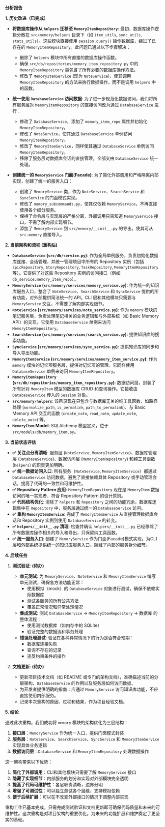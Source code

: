 **分析报告**

**1. 历史改进（已完成）**

* **将数据库操作从 `helpers` 迁移至 `MemoryItemRepository`**: 最初，数据库操作逻辑分散在 `src/memory/helpers` 目录下（如 `item_utils`, `sync_utils`, `stats_utils`）。这些模块直接使用 `session.query()` 操作数据库，绕过了已存在的 `MemoryItemRepository`。此问题已通过以下步骤解决：
  * 删除了 `helpers` 模块中所有直接的数据库操作函数。
  * 确保 `src/db/repositories/memory_item_repository.py` 中的 `MemoryItemRepository` 类包含了所有必要的数据库操作方法。
  * 修改了 `MemoryItemService` (现为 `NoteService`)，使其调用 `MemoryItemRepository` 的方法来执行数据操作，而不是调用 `helpers` 中的函数。

* **统一使用 `DatabaseService` 访问数据**: 为了进一步规范化数据访问，我们将所有服务层对 `MemoryItemRepository` 的直接访问改为通过 `DatabaseService` 进行：
  * 修改了 `DatabaseService`，添加了 `memory_item_repo` 属性并初始化 `MemoryItemRepository`。
  * 修改了 `NoteService`，使其通过 `DatabaseService` 单例访问 `MemoryItemRepository`。
  * 修改了 `MemoryItemService`，同样使其通过 `DatabaseService` 单例访问 `MemoryItemRepository`。
  * 移除了服务层对数据库会话的直接管理，全部交由 `DatabaseService` 统一处理。

* **创建统一的 `MemoryService` 门面(Facade)**: 为了简化外部调用和严格隔离内部实现，创建了统一的服务入口：
  * 创建了 `MemoryService` 类，作为 `NoteService`、`SearchService` 和 `SyncService` 的门面模式实现。
  * 修改了 `memory_subcommands.py`，使其仅依赖 `MemoryService`，不再直接使用各个细分服务。
  * 保持了命令层与实现层的严格分离，外部调用只需知道 `MemoryService` 接口，不需了解内部实现细节。
  * 添加了 `MemoryService` 到 `src/memory/__init__.py` 的导出，使其可从 `src.memory` 直接导入。

**2. 当前架构和流程 (重构后)**

* **`DatabaseService` (`src/db/service.py`)**: 作为全局单例服务，负责初始化数据库连接、会话管理，并统一管理项目中所有的 Repository 实例（包括 `EpicRepository`, `StoryRepository`, `TaskRepository`, `MemoryItemRepository` 等）。它提供了对这些 Repository 实例的访问接口（例如 `db_service.memory_item_repo`）。
* **`MemoryService` (`src/memory/services/memory_service.py`)**: 作为统一的知识库服务入口，整合了 `NoteService`、`SearchService` 和 `SyncService` 提供的所有功能，对外部提供简洁统一的 API。CLI 层和其他模块只需要与 `MemoryService` 交互，不需要了解内部实现细节。
* **`NoteService` (`src/memory/services/note_service.py`)**: 作为 `memory` 模块的笔记服务层，负责处理笔记相关的业务逻辑和与外部系统（如 Basic Memory API）的交互。它使用 `DatabaseService` 单例来访问 `MemoryItemRepository`。
* **`SearchService` (`src/memory/services/search_service.py`)**: 提供知识库的搜索功能。
* **`SyncService` (`src/memory/services/sync_service.py`)**: 提供知识库的同步和导入导出功能。
* **`MemoryItemService` (`src/memory/services/memory_item_service.py`)**: 作为 `memory` 模块的记忆项服务层，提供对记忆项的管理。它同样使用 `DatabaseService` 单例来访问 `MemoryItemRepository`。
* **`MemoryItemRepository` (`src/db/repositories/memory_item_repository.py`)**: 数据访问层，封装了所有针对 `MemoryItem` 模型的数据库 CRUD 和查询操作。它接收由 `DatabaseService` 传入的 `Session` 对象。
* **`src/memory/helpers`**: 该目录现在只包含与数据库无关的纯工具函数，如路径处理 (`normalize_path`, `is_permalink`, `path_to_permalink`)、与 Basic Memory API 交互的函数 (`create_note`, `read_note`, `update_note`, `delete_note`) 等。
* **`MemoryItem` Model**: SQLAlchemy 模型定义，位于 `src/models/db/memory_item.py`。

**3. 当前状态评估**

* **✅ 关注点分离清晰**: 服务层 (`NoteService`, `MemoryItemService`)、数据库管理层 (`DatabaseService`)、数据访问层 (`MemoryItemRepository`) 和纯工具函数 (`helpers`) 的职责更加明确。
* **✅ 统一数据访问入口**: 所有服务（`NoteService`, `MemoryItemService`）都通过 `DatabaseService` 访问数据，避免了直接依赖具体 Repository 或手动管理会话，提高了代码的一致性和可维护性。
* **✅ Repository Pattern 应用**: `MemoryItemRepository` 现在是 `MemoryItem` 数据访问的唯一实现者，符合 Repository Pattern 的设计原则。
* **✅ 代码结构优化**: 消除了 `helpers` 和 `Repository` 之间的功能冗余，数据库逻辑集中在 `Repository` 中，服务层通过统一的 `DatabaseService` 访问。
* **✅ 重构 `MemoryItemService`**: 完成了 `MemoryItemService` 从直接管理数据库会话和 Repository 实例到使用 `DatabaseService` 的转变。
* **✅ `helpers/__init__.py` 清理**: 检查并确认 `helpers/__init__.py` 已经移除了所有数据库操作相关的导入和导出，只保留纯工具函数。
* **✅ 统一服务入口**: 创建了 `MemoryService` 作为门面(Facade)模式实现，为CLI层和外部系统提供统一的知识库服务入口，隐藏了内部的服务拆分细节。

**4. 后续任务**

1. **测试验证**: **(待办)**
    * **单元测试**: 为 `MemoryService`、`NoteService` 和 `MemoryItemService` 编写单元测试，确保各方法功能正常：
        * 使用模拟（mock）的 `DatabaseService` 对象进行测试，确保不依赖实际数据库
        * 测试各服务的所有公共方法
        * 覆盖正常情况和异常处理情况
    * **集成测试**: 测试 `DatabaseService` -> `MemoryItemRepository` -> 数据库 的整体流程：
        * 使用测试数据库（如内存中的 SQLite）
        * 验证完整的数据流和事务处理
    * **错误处理测试**: 验证在各种异常情况下的行为是否符合预期：
        * 数据库连接失败
        * 查询不存在的记录
        * 违反约束条件的操作

2. **文档更新**: **(待办)**
    * 更新项目技术文档（如 README 或专门的架构文档），准确描述当前的分层架构、`DatabaseService` 的作用以及服务层如何访问数据。
    * 为开发者提供明确的指南：应通过 `MemoryService` 访问知识库功能，不应直接使用内部服务。
    * 记录本次重构的原因、过程和结果，作为项目经验文档。

**5. 结论**

通过此次重构，我们成功将 `memory` 模块的架构优化为三层结构：

1. **接口层**：`MemoryService` 作为统一入口，提供门面模式封装
2. **服务层**：`NoteService`、`SearchService`、`SyncService` 和 `MemoryItemService` 实现具体业务逻辑
3. **数据访问层**：`DatabaseService` 和 `MemoryItemRepository` 处理数据操作

这一架构带来以下优势：

1. **简化了外部调用**：CLI和其他模块只需要了解 `MemoryService` 接口
2. **隐藏了实现细节**：内部服务的划分和实现对外部模块完全透明
3. **提高了代码可维护性**：各层职责清晰，边界分明
4. **增强了可测试性**：可以独立测试各个层级，支持模拟依赖
5. **便于后续扩展**：可以在不改变外部接口的情况下调整内部实现

重构工作已基本完成，只需完成测试验证和文档更新即可确保代码质量和未来的可维护性。这次重构是对项目架构的重要优化，为未来的功能扩展和维护奠定了更坚实的基础。
